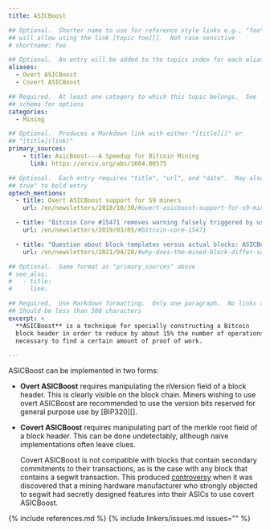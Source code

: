 ```yaml
---
title: ASICBoost

## Optional.  Shorter name to use for reference style links e.g., "foo"
## will allow using the link [topic foo][].  Not case sensitive
# shortname: foo

## Optional.  An entry will be added to the topics index for each alias
aliases:
  - Overt ASICBoost
  - Covert ASICBoost

## Required.  At least one category to which this topic belongs.  See
## schema for options
categories:
  - Mining

## Optional.  Produces a Markdown link with either "[title][]" or
## "[title](link)"
primary_sources:
    - title: AsicBoost---A Speedup for Bitcoin Mining
      link: https://arxiv.org/abs/1604.00575

## Optional.  Each entry requires "title", "url", and "date".  May also use "feature:
## true" to bold entry
optech_mentions:
  - title: Overt ASICBoost support for S9 miners
    url: /en/newsletters/2018/10/30/#overt-asicboost-support-for-s9-miners

  - title: "Bitcoin Core #15471 removes warning falsely triggered by use of overt ASICBoost"
    url: /en/newsletters/2019/03/05/#bitcoin-core-15471

  - title: "Question about block templates versus actual blocks: ASICBoost explains one difference"
    url: /en/newsletters/2021/04/28/#why-does-the-mined-block-differ-so-much-from-the-block-template

## Optional.  Same format as "primary_sources" above
# see_also:
#   - title:
#     link:

## Required.  Use Markdown formatting.  Only one paragraph.  No links allowed.
## Should be less than 500 characters
excerpt: >
  **ASICBoost** is a technique for specially constructing a Bitcoin
  block header in order to reduce by about 15% the number of operations
  necessary to find a certain amount of proof of work.

---
```

ASICBoost can be implemented in two forms:

- **Overt ASICBoost** requires manipulating the nVersion field of a
  block header.  This is clearly visible on the block chain.  Miners
  wishing to use overt ASICBoost are recommended to use the version bits
  reserved for general purpose use by [BIP320][].

- **Covert ASICBoost** requires manipulating part of the merkle root
  field of a block header.  This can be done undetectably, although
  naive implementations often leave clues.

    Covert ASICBoost is not compatible with blocks that contain
    secondary commitments to their transactions, as is the case with any
    block that contains a segwit transaction.  This produced
    [controversy][segwit asicboost] when it was discovered that a mining
    hardware manufacturer who strongly objected to segwit had secretly
    designed features into their ASICs to use covert ASICBoost.

[segwit asicboost]: /en/topics/soft-fork-activation/#2016-7-bip9-bip148-and-bip91-the-bip141143-segwit-activation

{% include references.md %}
{% include linkers/issues.md issues="" %}
